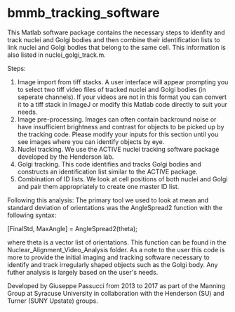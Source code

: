 # bmmb_tracking_software
This Matlab software package contains the necessary steps to idenfity and track
nuclei and Golgi bodies and then combine their identification lists to link
nuclei and Golgi bodies that belong to the same cell. This information is also 
listed in nuclei_golgi_track.m.  

Steps: 
1. Image import from tiff stacks. A user interface will appear prompting
you to select two tiff video files of tracked nuclei and Golgi bodies (in
seperate channels). If your videos are not in this format you can convert
it to a tiff stack in ImageJ or modify this Matlab code directly to suit
your needs. 
2. Image pre-processing. Images can often contain backround noise or have
insufficient brightness and contrast for objects to be picked up by the
tracking code. Please modify your inputs for this section until you see
images where you can identify objects by eye. 
3. Nuclei tracking. We use the ACTIVE nuclei tracking software package
developed by the Henderson lab. 
4. Golgi tracking. This code identifies and tracks Golgi bodies and
constructs an identification list similar to the ACTIVE package. 
5. Combination of ID lists. We look at cell positions of both nuclei and
Golgi and pair them appropriately to create one master ID list. 

Following this analysis: 
The primary tool we used to look at mean and standard deviation of
orientations was the AngleSpread2 function with the following syntax: 

[FinalStd, MaxAngle]  = AngleSpread2(theta);

where theta is a vector list of orientations. This function can be found in
the Nuclear_Alignment_Video_Analysis folder. As a note to the user this
code is more to provide the initial imaging and tracking software necessary
to identify and track irregularly shaped objects such as the Golgi body.
Any futher analysis is largely based on the user's needs. 

Developed by Giuseppe Passucci from 2013 to 2017 as part of the Manning
Group at Syracuse University in collaboration with the Henderson (SU) and
Turner (SUNY Upstate) groups. 
